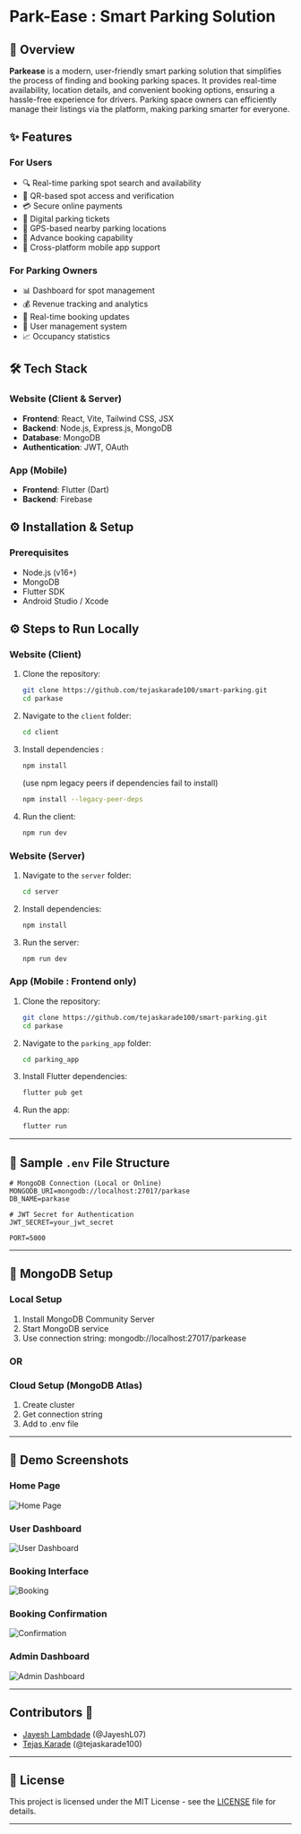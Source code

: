# Park-Ease : Smart Parking Solution

## 🔎 Overview

**Parkease** is a modern, user-friendly smart parking solution that simplifies the process of finding and booking parking spaces. It provides real-time availability, location details, and convenient booking options, ensuring a hassle-free experience for drivers. Parking space owners can efficiently manage their listings via the platform, making parking smarter for everyone.

## :sparkles: Features

### For Users
- 🔍 Real-time parking spot search and availability
- 📱 QR-based spot access and verification
- 💳 Secure online payments
- 🎫 Digital parking tickets
- 📍 GPS-based nearby parking locations
- 📅 Advance booking capability
- 📱 Cross-platform mobile app support

### For Parking Owners
- 📊 Dashboard for spot management
- 💰 Revenue tracking and analytics
- 🔄 Real-time booking updates
- 👥 User management system
- 📈 Occupancy statistics


## 🛠️ Tech Stack
### Website (Client & Server)
- **Frontend**: React, Vite, Tailwind CSS, JSX
- **Backend**: Node.js, Express.js, MongoDB
- **Database**: MongoDB
- **Authentication**: JWT, OAuth

### App (Mobile)
- **Frontend**: Flutter (Dart)
- **Backend**: Firebase


## ⚙️ Installation & Setup

### Prerequisites
- Node.js (v16+)
- MongoDB
- Flutter SDK
- Android Studio / Xcode

## :gear: Steps to Run Locally

### Website (Client)
1. Clone the repository:
    ```bash
    git clone https://github.com/tejaskarade100/smart-parking.git
    cd parkase
    ```
2. Navigate to the `client` folder:
    ```bash
    cd client
    ```
3. Install dependencies :
    ```bash
    npm install
    ```
    (use npm legacy peers if dependencies fail to install)

    ```bash
    npm install --legacy-peer-deps
    ```
4. Run the client:
    ```bash
    npm run dev
    ```

### Website (Server)
1. Navigate to the `server` folder:
    ```bash
    cd server
    ```
2. Install dependencies:
    ```bash
    npm install
    ```
3. Run the server:
    ```bash
    npm run dev
    ```

### App (Mobile : Frontend only)
1. Clone the repository:
    ```bash
    git clone https://github.com/tejaskarade100/smart-parking.git
    cd parkase
    ```
2. Navigate to the `parking_app` folder:
    ```bash
    cd parking_app
    ```
3. Install Flutter dependencies:
    ```bash
    flutter pub get
    ```
4. Run the app:
    ```bash
    flutter run
    ```

---

## :file_folder: Sample `.env` File Structure

```env
# MongoDB Connection (Local or Online)
MONGODB_URI=mongodb://localhost:27017/parkase
DB_NAME=parkase

# JWT Secret for Authentication
JWT_SECRET=your_jwt_secret

PORT=5000
```

---

## 💾 MongoDB Setup

### Local Setup
1. Install MongoDB Community Server
2. Start MongoDB service
3. Use connection string: mongodb://localhost:27017/parkease

### OR

### Cloud Setup (MongoDB Atlas)
1. Create cluster
2. Get connection string
3. Add to .env file

---

## 📸 Demo Screenshots

### Home Page
![Home Page](client/public/demo/1.png)

### User Dashboard
![User Dashboard](client/public/demo/2.png)

### Booking Interface
![Booking](client/public/demo/3.png)

### Booking Confirmation
![Confirmation](client/public/demo/4.png)

### Admin Dashboard
![Admin Dashboard](client/public/demo/10.png)

---

## Contributors 🤝

- [Jayesh Lambdade](https://github.com/JayeshL07) (@JayeshL07)
- [Tejas Karade](https://github.com/tejaskarade100) (@tejaskarade100)

---

## 📄 License

This project is licensed under the MIT License - see the [LICENSE](LICENSE) file for details.

---
